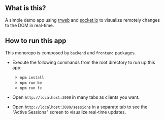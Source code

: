 ## What is this?

A simple demo app using [rrweb](https://www.rrweb.io/) and [socket.io](https://socket.io/) to visualize remotely changes to the DOM in real-time.

## How to run this app

This monorepo is composed by `backend` and `frontend` packages.

- Execute the following commands from the root directory to run up this app:

  - `npm install`
  - `npm run be`
  - `npm run fe`

- Open `http://localhost:3000` in many tabs as clients you want.

- Open `http://localhost:3000/sessions` in a separate tab to see the "Active Sessions" screen to visualize real-time updates.
